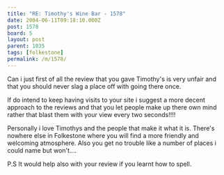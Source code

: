 ```yaml
---
title: "RE: Timothy's Wine Bar - 1578"
date: 2004-06-11T09:18:10.000Z
post: 1578
board: 5
layout: post
parent: 1035
tags: [folkestone]
permalink: /m/1578/
---
```

Can i just first of all the review that you gave Timothy's is very unfair and that you should never slag a place off with going there once.

If do intend to keep having visits to your site i suggest a more decent approach to the reviews and that you let people make up there own mind rather that blast them with your view every two seconds!!!!

Personally i love Timothys and the people that make it what it is. There's nowhere else in Folkestone where you will find a more friendly and welcoming atmosphere. Also you get no trouble like a number of places i could name but won't....

P.S It would help also with your review if you learnt how to spell.
